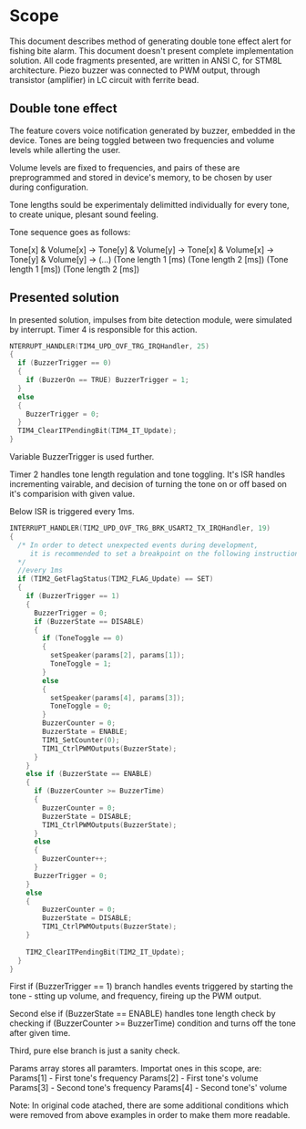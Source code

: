 # Scope

This document describes method of generating double tone effect alert for fishing bite alarm.
This document doesn't present complete implementation solution.
All code fragments presented, are written in ANSI C, for STM8L architecture.
Piezo buzzer was connected to PWM output, through transistor (amplifier) in LC circuit with ferrite bead.

## Double tone effect

The feature covers voice notification generated by buzzer, embedded in the device.
Tones are being toggled between two frequencies and volume levels while allerting the user.

Volume levels are fixed to frequencies, and pairs of these are preprogrammed and stored in device's memory, to be chosen by user during configuration.

Tone lengths sould be experimentaly delimitted individually for every tone, to create unique, plesant sound feeling.

Tone sequence goes as follows:

  Tone[x] & Volume[x] -> Tone[y] & Volume[y] -> Tone[x] & Volume[x] -> Tone[y] & Volume[y] -> (...)
  (Tone length 1 [ms)   (Tone length 2 [ms])   (Tone length 1 [ms])   (Tone length 2 [ms])
 
## Presented solution

In presented solution, impulses from bite detection module, were simulated by interrupt.
Timer 4 is responsible for this action.

```c
NTERRUPT_HANDLER(TIM4_UPD_OVF_TRG_IRQHandler, 25)
{
  if (BuzzerTrigger == 0)  
  {
    if (BuzzerOn == TRUE) BuzzerTrigger = 1;
  }
  else 
  {
    BuzzerTrigger = 0;
  }
  TIM4_ClearITPendingBit(TIM4_IT_Update);
}
```

Variable BuzzerTrigger is used further.

Timer 2 handles tone length regulation and tone toggling. It's ISR handles incrementing vairable, and decision of turning the tone on or off based on it's comparision with given value. 

Below ISR is triggered every 1ms.

```c
INTERRUPT_HANDLER(TIM2_UPD_OVF_TRG_BRK_USART2_TX_IRQHandler, 19)
{
  /* In order to detect unexpected events during development,
     it is recommended to set a breakpoint on the following instruction.
  */
  //every 1ms 
  if (TIM2_GetFlagStatus(TIM2_FLAG_Update) == SET)
  {
    if (BuzzerTrigger == 1)
    {
      BuzzerTrigger = 0;
      if (BuzzerState == DISABLE)
      {
        if (ToneToggle == 0)
        {
          setSpeaker(params[2], params[1]);
          ToneToggle = 1;
        }
        else
        {
          setSpeaker(params[4], params[3]);
          ToneToggle = 0;
        }
        BuzzerCounter = 0;
        BuzzerState = ENABLE;
        TIM1_SetCounter(0);
        TIM1_CtrlPWMOutputs(BuzzerState);
      } 
    }
    else if (BuzzerState == ENABLE)
    {
      if (BuzzerCounter >= BuzzerTime)
      {
        BuzzerCounter = 0;
        BuzzerState = DISABLE; 
        TIM1_CtrlPWMOutputs(BuzzerState);
      }
      else 
      {
        BuzzerCounter++;
      }
      BuzzerTrigger = 0;
    }
    else
    {
        BuzzerCounter = 0;
        BuzzerState = DISABLE; 
        TIM1_CtrlPWMOutputs(BuzzerState);
    }
    
    TIM2_ClearITPendingBit(TIM2_IT_Update);
  }
}
```
First if (BuzzerTrigger == 1) branch handles events triggered by starting the tone - stting up volume, and frequency, fireing up the PWM output.

Second else if (BuzzerState == ENABLE) handles tone length check by checking if (BuzzerCounter >= BuzzerTime) condition and turns off the tone after given time.

Third, pure else branch is just a sanity check.

Params array stores all paramters. Importat ones in this scope, are:
Params[1] - First tone's frequency
Params[2] - First tone's volume
Params[3] - Second tone's frequency
Params[4] - Second tone's' volume

Note: In original code atached, there are some additional conditions which were removed from above examples in order to make them more readable.

